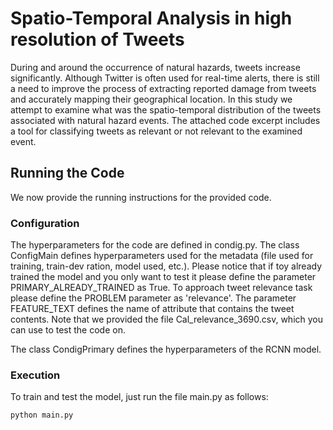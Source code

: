 # Spatio-Temporal Analysis in high resolution of Tweets

During and around the occurrence of natural hazards, tweets increase significantly.
Although Twitter is often used for real-time alerts, there is still a need to improve the process of extracting reported damage from tweets and accurately mapping their geographical location.
In this study we attempt to examine what was the spatio-temporal distribution of the tweets associated with natural hazard events.
The attached code excerpt includes a tool for classifying tweets as relevant or not relevant to the examined event.

## Running the Code
We now provide the running instructions for the provided code.

### Configuration
The hyperparameters for the code are defined in condig.py.
The class ConfigMain defines hyperparameters used for the metadata (file used for training, train-dev ration, model used, etc.).
Please notice that if toy already trained the model and you only want to test it please define the parameter PRIMARY_ALREADY_TRAINED as True.
To approach tweet relevance task please define the PROBLEM parameter as 'relevance'.
The parameter FEATURE_TEXT defines the name of attribute that contains the tweet contents.
Note that we provided the file Cal_relevance_3690.csv, which you can use to test the code on.

The class CondigPrimary defines the hyperparameters of the RCNN model.


### Execution
To train and test the model, just run the file main.py as follows:
```
python main.py
```


